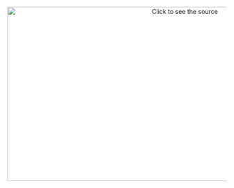 <div align="center">
	<br>
	<a href="https://github.com/THETURTLENECK/PRIVATE/blob/main/README/HEAD.svg">
		<img src="HEAD.svg" width="800" height="400" alt="Click to see the source">
	</a>
	<br>
</div>
